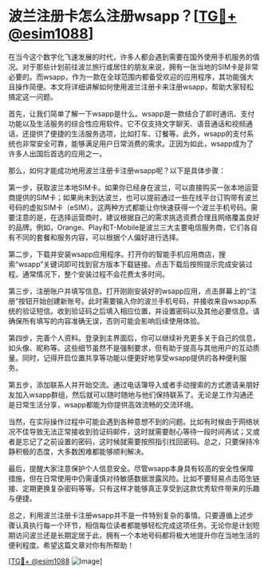 # 波兰注册卡怎么注册wsapp？[[TG💪+ @esim1088](https://t.me/s/esim1088)]

在当今这个数字化飞速发展的时代，许多人都会遇到需要在国外使用手机服务的情况。对于那些计划前往波兰旅行或居住的朋友来说，拥有一张当地的SIM卡是非常必要的。而wsapp，作为一款在全球范围内都备受欢迎的应用程序，其功能强大且操作简便。本文将详细讲解如何使用波兰注册卡来注册wsapp，帮助大家轻松搞定这一问题。

首先，让我们简单了解一下wsapp是什么。wsapp是一款结合了即时通讯、支付功能以及生活服务的综合性应用软件。它不仅支持文字聊天、语音通话和视频通话，还提供了便捷的生活服务选项，比如打车、订餐等。此外，wsapp的支付系统也非常安全可靠，能够满足用户日常消费的需求。正因为如此，wsapp成为了许多人出国后首选的应用之一。

那么，如何才能成功地用波兰注册卡注册wsapp呢？以下是具体步骤：

第一步，获取波兰本地SIM卡。如果你已经身在波兰，可以直接购买一张本地运营商提供的SIM卡；如果尚未到达波兰，也可以提前通过一些在线平台订购带有波兰号码的虚拟SIM卡（eSIM）。这两种方式都能让你快速获得一个波兰手机号码。需要注意的是，在选择运营商时，建议根据自己的需求挑选资费合理且网络覆盖良好的品牌。例如，Orange、Play和T-Mobile是波兰三大主要电信服务商，它们各自有不同的套餐和服务内容，可以根据个人偏好进行选择。

第二步，下载并安装wsapp应用程序。打开你的智能手机应用商店，搜索“wsapp”关键词即可找到官方版本下载链接。点击下载后按照提示完成安装过程。通常情况下，整个安装过程不会花费太多时间。

第三步，注册账户并填写信息。打开刚刚安装好的wsapp应用，点击屏幕上的“注册”按钮开始创建新账号。此时需要输入你的波兰手机号码，并接收来自wsapp系统的验证短信。收到验证码之后填入相应位置，并设置密码以及其他必要信息。请确保所有填写的内容准确无误，否则可能会影响后续使用体验。

第四步，完善个人资料。登录到主界面后，你可以继续补充更多关于自己的信息，如头像、昵称等。这些细节虽然不是强制要求，但有助于提高与其他用户的互动质量。同时，记得开启位置共享等功能以便更好地享受wsapp提供的各种便利服务。

第五步，添加联系人并开始交流。通过电话簿导入或者手动搜索的方式邀请亲朋好友加入wsapp群组，然后就可以随时随地与他们保持联系了。无论是工作沟通还是日常生活分享，wsapp都能为你提供高效流畅的交流环境。

当然，在实际操作过程中可能会遇到各种意想不到的问题。比如有时候由于网络状况不佳导致无法正常接收到验证码邮件，这时就需要耐心等待一段时间再试；又或者是忘记了之前设置的密码，这时候就需要按照指引找回密码。总之，只要保持冷静积极的态度，大多数困难都能够顺利解决。

最后，提醒大家注意保护个人信息安全。尽管wsapp本身具有较高的安全性保障措施，但在日常使用中仍需谨慎对待敏感数据泄露风险。比如不要轻易点击陌生链接、定期更换复杂密码等等。只有这样才能够真正享受到这款优秀软件带来的乐趣与便捷。

总之，利用波兰注册卡注册wsapp并不是一件特别复杂的事情。只要遵循上述步骤认真执行每一个环节，相信每位读者都能够轻松完成这项任务。无论你是计划短期访问波兰还是长期定居于此，拥有一个本地号码都将极大地提升你在当地生活的便利程度。希望这篇文章对你有所帮助！

[[TG💪+ @esim1088](https://t.me/s/esim1088) ![Image](https://i.postimg.cc/4NQfJmqS/Snipaste-2025-05-13-00-14-12.png)]